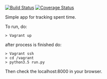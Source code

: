 [![Build Status](https://travis-ci.org/tsh/codebakery-time-tracker.svg?branch=master)](https://travis-ci.org/tsh/codebakery-time-tracker)
[![Coverage Status](https://coveralls.io/repos/github/tsh/codebakery-time-tracker/badge.svg?branch=master)](https://coveralls.io/github/tsh/codebakery-time-tracker?branch=master)



Simple app for tracking spent time.

To run, do:
```
> Vagrant up
```

after process is finished do:
```
> Vagrant ssh
> cd /vagrant
> python3.5 run.py
```

Then check the localhost:8000 in your browser.

